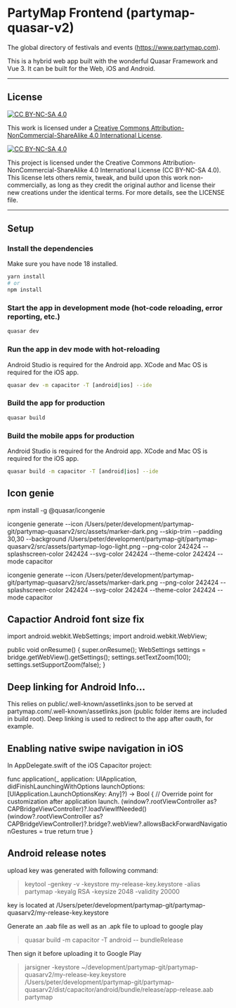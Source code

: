 # PartyMap Frontend (partymap-quasar-v2)

The global directory of festivals and events (https://www.partymap.com).

This is a hybrid web app built with the wonderful Quasar Framework and Vue 3. It can be built for the Web, iOS and Android.

---

## License

[![CC BY-NC-SA 4.0][cc-by-nc-sa-shield]][cc-by-nc-sa]

This work is licensed under a
[Creative Commons Attribution-NonCommercial-ShareAlike 4.0 International License][cc-by-nc-sa].

[![CC BY-NC-SA 4.0][cc-by-nc-sa-image]][cc-by-nc-sa]

[cc-by-nc-sa]: http://creativecommons.org/licenses/by-nc-sa/4.0/
[cc-by-nc-sa-image]: https://licensebuttons.net/l/by-nc-sa/4.0/88x31.png
[cc-by-nc-sa-shield]: https://img.shields.io/badge/License-CC%20BY--NC--SA%204.0-lightgrey.svg

This project is licensed under the Creative Commons Attribution-NonCommercial-ShareAlike 4.0 International License (CC BY-NC-SA 4.0). This license lets others remix, tweak, and build upon this work non-commercially, as long as they credit the original author and license their new creations under the identical terms. For more details, see the LICENSE file.

---

## Setup

### Install the dependencies

Make sure you have node 18 installed.

```bash
yarn install
# or
npm install
```

### Start the app in development mode (hot-code reloading, error reporting, etc.)

```bash
quasar dev
```

### Run the app in dev mode with hot-reloading

Android Studio is required for the Android app.
XCode and Mac OS is required for the iOS app.

```bash
quasar dev -m capacitor -T [android|ios] --ide
```

### Build the app for production

```bash
quasar build
```

### Build the mobile apps for production

Android Studio is required for the Android app.
XCode and Mac OS is required for the iOS app.

```bash
quasar build -m capacitor -T [android|ios] --ide
```

## Icon genie

npm install -g @quasar/icongenie

icongenie generate --icon /Users/peter/development/partymap-git/partymap-quasarv2/src/assets/marker-dark.png --skip-trim --padding 30,30 --background /Users/peter/development/partymap-git/partymap-quasarv2/src/assets/partymap-logo-light.png --png-color 242424 --splashscreen-color 242424 --svg-color 242424 --theme-color 242424 --mode capacitor

icongenie generate --icon /Users/peter/development/partymap-git/partymap-quasarv2/src/assets/marker-dark.png --png-color 242424 --splashscreen-color 242424 --svg-color 242424 --theme-color 242424 --mode capacitor

## Capactior Android font size fix

import android.webkit.WebSettings;
import android.webkit.WebView;

public void onResume() {
super.onResume();
WebSettings settings = bridge.getWebView().getSettings();
settings.setTextZoom(100);
settings.setSupportZoom(false);
}

## Deep linking for Android Info...

This relies on public/.well-known/assetlinks.json to be served at partymap.com/.well-known/assetlinks.json (public folder items are included in build root). Deep linking is used to redirect to the app after oauth, for example.

## Enabling native swipe navigation in iOS

In AppDelegate.swift of the iOS Capacitor project:

func application(\_ application: UIApplication, didFinishLaunchingWithOptions launchOptions: [UIApplication.LaunchOptionsKey: Any]?) -> Bool {
// Override point for customization after application launch.
(window?.rootViewController as? CAPBridgeViewController)?.loadViewIfNeeded()
(window?.rootViewController as? CAPBridgeViewController)?.bridge?.webView?.allowsBackForwardNavigationGestures = true
return true
}

## Android release notes

upload key was generated with following command:

> keytool -genkey -v -keystore my-release-key.keystore -alias partymap -keyalg RSA -keysize 2048 -validity 20000

key is located at
/Users/peter/development/partymap-git/partymap-quasarv2/my-release-key.keystore

Generate an .aab file as well as an .apk file to upload to google play

> quasar build -m capacitor -T android -- bundleRelease

Then sign it before uploading it to Google Play

> jarsigner -keystore ~/development/partymap-git/partymap-quasarv2/my-release-key.keystore /Users/peter/development/partymap-git/partymap-quasarv2/dist/capacitor/android/bundle/release/app-release.aab partymap
